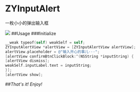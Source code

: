 # ZYInputAlert
一枚小小的弹出输入框

![](http://upload-images.jianshu.io/upload_images/355579-d7e3448e6b882310.gif?imageMogr2/auto-orient/strip)
##Usage
###Initialize
```objective-c
__weak typeof(self) weakSelf = self;
ZYInputAlertView *alertView = [ZYInputAlertView alertView];
alertView.placeholder = @"输入开心的事儿···";
[alertView confirmBtnClickBlock:^(NSString *inputString) {
[alertView dismiss];
weakSelf.inputLabel.text = inputString;
}];
[alertView show];
```

##*That's it!*    *Enjoy!*
